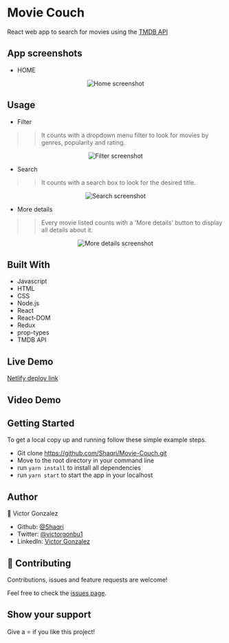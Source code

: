 # Movie Couch

React web app to search for movies using the [TMDB API](https://www.themoviedb.org)

## App screenshots  

- HOME  

<div align="center">
  <img src="/src/imgs/sh/HOME.png" alt='Home screenshot' /> 
</div>   

## Usage

- Filter   
>> It counts with a dropdown menu filter to look for movies by genres, popularity and rating.  

<div align="center">
  <img src="/src/imgs/sh/FILTER.png" alt='Filter screenshot' /> 
</div>

- Search  
>> It counts with a search box to look for the desired title.  

<div align="center">
  <img src="/src/imgs/sh/SEARCH.png" alt='Search screenshot' /> 
</div>

- More details  

>> Every movie listed counts with a 'More details' button to display all details about it.

<div align="center">
  <img src="/src/imgs/sh/MOVIE.png" alt='More details screenshot' /> 
</div>

## Built With

- Javascript
- HTML
- CSS
- Node.js
- React
- React-DOM
- Redux
- prop-types
- TMDB API

## Live Demo

[Netlify deploy link](https://movie-couch.netlify.app)

## Video Demo



## Getting Started

To get a local copy up and running follow these simple example steps.

- Git clone https://github.com/Shaqri/Movie-Couch.git
- Move to the root directory in your command line
- run `yarn install` to install all dependencies
- run `yarn start` to start the app in your localhost


## Author
👤 Victor Gonzalez  
- Github: [@Shaqri](https://github.com/Shaqri)
- Twitter: [@victorgonbu1](https://twitter.com/Victorgonbu1)
- LinkedIn: [Victor Gonzalez](https://www.linkedin.com/in/victor-manuel-gonzalez-buitrago)

## 🤝 Contributing

Contributions, issues and feature requests are welcome!

Feel free to check the [issues page](issues/).

## Show your support

Give a ⭐️ if you like this project!
